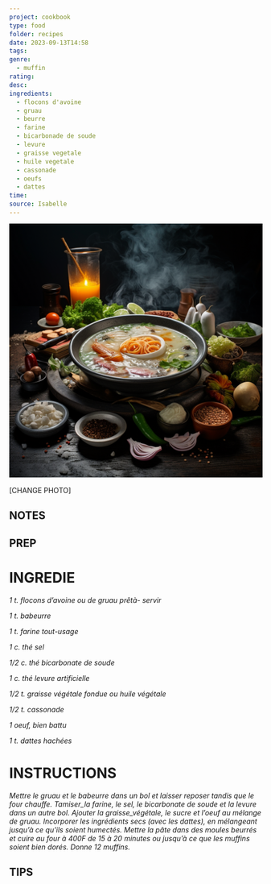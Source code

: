 ```yaml
---
project: cookbook
type: food
folder: recipes
date: 2023-09-13T14:58
tags: 
genre:
  - muffin
rating: 
desc: 
ingredients:
  - flocons d'avoine
  - gruau
  - beurre
  - farine
  - bicarbonade de soude
  - levure
  - graisse vegetale
  - huile vegetale
  - cassonade
  - oeufs
  - dattes
time: 
source: Isabelle
---
```


![IMAGE](_default.png)


[CHANGE PHOTO]


## NOTES




## PREP


# INGREDIE

_1 t. flocons d’avoine ou de gruau prêtà-_
_servir_

_1 t. babeurre_

_1 t. farine tout-usage_

_1 c. thé sel_

_1/2 c. thé bicarbonate de soude_

_1 c. thé levure artificielle_

_1/2 t. graisse végétale fondue ou huile_
_végétale_

_1/2 t. cassonade_

_1 oeuf, bien battu_

_1 t. dattes hachées_



# INSTRUCTIONS

_Mettre le gruau et le babeurre dans un bol_
_et laisser reposer tandis que le four chauffe._
_Tamiser_la farine, le sel, le bicarbonate de_
_soude et la levure dans un autre bol. Ajouter_
_la graisse_végétale, le sucre et l’oeuf au_
_mélange de gruau. Incorporer les ingrédients_
_secs (avec les dattes), en mélangeant_
_jusqu’à ce qu’ils soient humectés. Mettre la_
_pâte dans des moules beurrés et cuire au_
_four à 400F de 15 à 20 minutes ou jusqu’à ce_
_que les muffins soient bien dorés. Donne 12_
_muffins._




## TIPS



